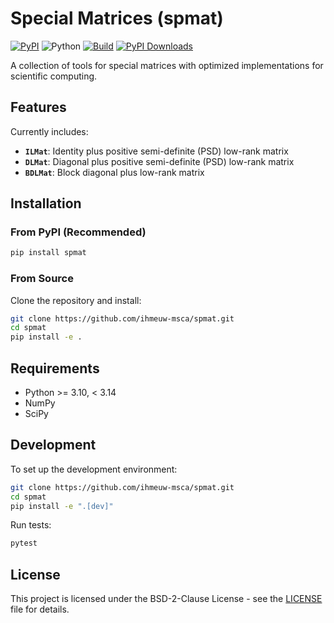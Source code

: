 # Special Matrices (spmat)

[![PyPI](https://img.shields.io/pypi/v/spmat?color=purple)](https://pypi.org/project/spmat/)
![Python](https://img.shields.io/badge/python-3.10,_3.11,_3.12,_3.13-purple.svg)
[![Build](https://img.shields.io/github/actions/workflow/status/ihmeuw-msca/spmat/build.yml?branch=refactor/doc-cleanup&label=Build&color=purple)](https://github.com/ihmeuw-msca/spmat/actions)
[![PyPI Downloads](https://static.pepy.tech/personalized-badge/spmat?period=total&units=INTERNATIONAL_SYSTEM&left_color=BLACK&right_color=MAGENTA&left_text=Downloads)](https://pepy.tech/projects/spmat)

A collection of tools for special matrices with optimized implementations for scientific computing.

## Features

Currently includes:

- **`ILMat`**: Identity plus positive semi-definite (PSD) low-rank matrix
- **`DLMat`**: Diagonal plus positive semi-definite (PSD) low-rank matrix  
- **`BDLMat`**: Block diagonal plus low-rank matrix

## Installation

### From PyPI (Recommended)

```bash
pip install spmat
```

### From Source

Clone the repository and install:

```bash
git clone https://github.com/ihmeuw-msca/spmat.git
cd spmat
pip install -e .
```

## Requirements

- Python >= 3.10, < 3.14
- NumPy
- SciPy

## Development

To set up the development environment:

```bash
git clone https://github.com/ihmeuw-msca/spmat.git
cd spmat
pip install -e ".[dev]"
```

Run tests:

```bash
pytest
```

## License

This project is licensed under the BSD-2-Clause License - see the [LICENSE](LICENSE) file for details.
